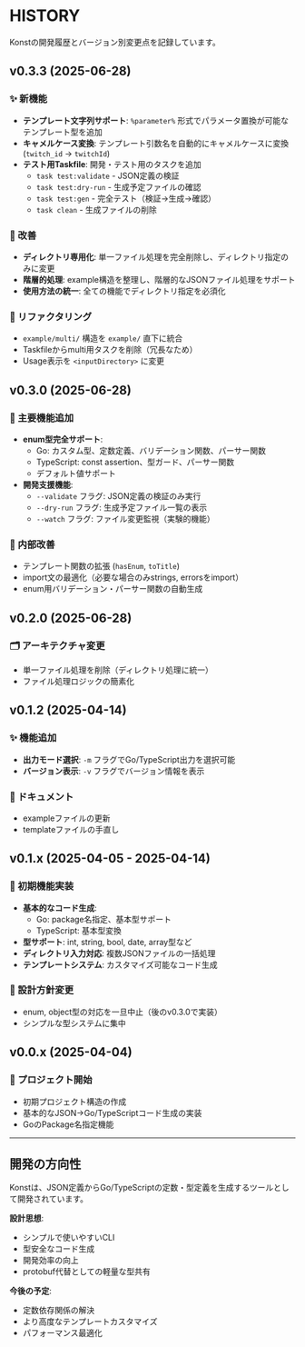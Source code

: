 # HISTORY

Konstの開発履歴とバージョン別変更点を記録しています。

## v0.3.3 (2025-06-28)

### ✨ 新機能
- **テンプレート文字列サポート**: `%parameter%` 形式でパラメータ置換が可能なテンプレート型を追加
- **キャメルケース変換**: テンプレート引数名を自動的にキャメルケースに変換 (`twitch_id` → `twitchId`)
- **テスト用Taskfile**: 開発・テスト用のタスクを追加
  - `task test:validate` - JSON定義の検証
  - `task test:dry-run` - 生成予定ファイルの確認  
  - `task test:gen` - 完全テスト（検証→生成→確認）
  - `task clean` - 生成ファイルの削除

### 🔄 改善
- **ディレクトリ専用化**: 単一ファイル処理を完全削除し、ディレクトリ指定のみに変更
- **階層的処理**: example構造を整理し、階層的なJSONファイル処理をサポート
- **使用方法の統一**: 全ての機能でディレクトリ指定を必須化

### 📁 リファクタリング
- `example/multi/` 構造を `example/` 直下に統合
- Taskfileからmulti用タスクを削除（冗長なため）
- Usage表示を `<inputDirectory>` に変更

## v0.3.0 (2025-06-28)

### 🚀 主要機能追加
- **enum型完全サポート**: 
  - Go: カスタム型、定数定義、バリデーション関数、パーサー関数
  - TypeScript: const assertion、型ガード、パーサー関数
  - デフォルト値サポート
- **開発支援機能**:
  - `--validate` フラグ: JSON定義の検証のみ実行
  - `--dry-run` フラグ: 生成予定ファイル一覧の表示
  - `--watch` フラグ: ファイル変更監視（実験的機能）

### 🔧 内部改善
- テンプレート関数の拡張 (`hasEnum`, `toTitle`)
- import文の最適化（必要な場合のみstrings, errorsをimport）
- enum用バリデーション・パーサー関数の自動生成

## v0.2.0 (2025-06-28)

### 🗂️ アーキテクチャ変更
- 単一ファイル処理を削除（ディレクトリ処理に統一）
- ファイル処理ロジックの簡素化

## v0.1.2 (2025-04-14)

### ✨ 機能追加
- **出力モード選択**: `-m` フラグでGo/TypeScript出力を選択可能
- **バージョン表示**: `-v` フラグでバージョン情報を表示

### 📝 ドキュメント
- exampleファイルの更新
- templateファイルの手直し

## v0.1.x (2025-04-05 - 2025-04-14)

### 🎯 初期機能実装
- **基本的なコード生成**:
  - Go: package名指定、基本型サポート
  - TypeScript: 基本型変換
- **型サポート**: int, string, bool, date, array型など
- **ディレクトリ入力対応**: 複数JSONファイルの一括処理
- **テンプレートシステム**: カスタマイズ可能なコード生成

### 🔄 設計方針変更
- enum, object型の対応を一旦中止（後のv0.3.0で実装）
- シンプルな型システムに集中

## v0.0.x (2025-04-04)

### 🎉 プロジェクト開始
- 初期プロジェクト構造の作成
- 基本的なJSON→Go/TypeScriptコード生成の実装
- GoのPackage名指定機能

---

## 開発の方向性

Konstは、JSON定義からGo/TypeScriptの定数・型定義を生成するツールとして開発されています。

**設計思想**:
- シンプルで使いやすいCLI
- 型安全なコード生成
- 開発効率の向上
- protobuf代替としての軽量な型共有

**今後の予定**:
- 定数依存関係の解決
- より高度なテンプレートカスタマイズ
- パフォーマンス最適化